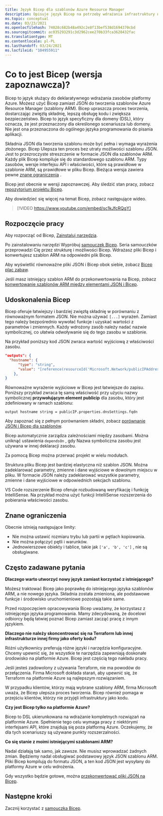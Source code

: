 ```yaml
---
title: Język Bicep dla szablonów Azure Resource Manager
description: Opisuje język Bicep na potrzeby wdrażania infrastruktury na platformie Azure za pomocą szablonów Azure Resource Manager.
ms.topic: conceptual
ms.date: 03/23/2021
ms.openlocfilehash: 74028c682b48a492c2e8f13bef538d1694370cbd
ms.sourcegitcommit: ac035293291c3d2962cee270b33fca3628432fac
ms.translationtype: MT
ms.contentlocale: pl-PL
ms.lasthandoff: 03/24/2021
ms.locfileid: "104955911"
---
```

# <a name="what-is-bicep-preview"></a>Co to jest Bicep (wersja zapoznawcza)?

Bicep to język służący do deklaratywnego wdrażania zasobów platformy Azure. Możesz użyć Bicep zamiast JSON do tworzenia szablonów Azure Resource Manager (szablony ARM). Bicep upraszcza proces tworzenia, dostarczając zwięzłą składnię, lepszą obsługę kodu i zwiększa bezpieczeństwo. Bicep to język specyficzny dla domeny (DSL), który oznacza, że jest przeznaczony dla określonego scenariusza lub domeny. Nie jest ona przeznaczona do ogólnego języka programowania do pisania aplikacji.

Składnia JSON dla tworzenia szablonu może być pełna i wymaga wyrażenia złożonego. Bicep Ulepsza ten proces bez utraty możliwości szablonu JSON. Jest to przezroczyste streszczenie w formacie JSON dla szablonów ARM. Każdy plik Bicep kompiluje się do standardowego szablonu ARM. Typy zasobów, wersje interfejsu API i właściwości, które są prawidłowe w szablonie ARM, są prawidłowe w pliku Bicep. Bieżąca wersja zawiera pewne [znane ograniczenia](#known-limitations) .

Bicep jest obecnie w wersji zapoznawczej. Aby śledzić stan pracy, zobacz [repozytorium projektu Bicep](https://github.com/Azure/bicep).

Aby dowiedzieć się więcej na temat Bicep, zobacz następujące wideo.

> [!VIDEO https://www.youtube.com/embed/sc1kJfcRQgY]

## <a name="get-started"></a>Rozpoczęcie pracy

Aby rozpocząć od Bicep, [Zainstaluj narzędzia](bicep-install.md).

Po zainstalowaniu narzędzi Wypróbuj [samouczek Bicep](./bicep-tutorial-create-first-bicep.md). Seria samouczków przeprowadzi Cię przez strukturę i możliwości Bicep. Wdrażasz pliki Bicep i konwertujesz szablon ARM na odpowiedni plik Bicep.

Aby wyświetlić równoważne pliki JSON i Bicep obok siebie, zobacz [Bicep plac zabaw](https://aka.ms/bicepdemo).

Jeśli masz istniejący szablon ARM do przekonwertowania na Bicep, zobacz [konwertowanie szablonów ARM między elementami JSON i Bicep](bicep-decompile.md).

## <a name="bicep-improvements"></a>Udoskonalenia Bicep

Bicep oferuje łatwiejszy i bardziej zwięzłą składnię w porównaniu z równoważnym formatem JSON. Nie można używać `[...]` wyrażeń. Zamiast tego należy bezpośrednio wywołać funkcje i uzyskać wartości z parametrów i zmiennych. Każdy wdrożony zasób należy nadać nazwie symbolicznej, co ułatwia odwoływanie się do tego zasobu w szablonie.

Na przykład poniższy kod JSON zwraca wartość wyjściową z właściwości zasobu.

```json
"outputs": {
  "hostname": {
      "type": "string",
      "value": "[reference(resourceId('Microsoft.Network/publicIPAddresses', variables('publicIPAddressName'))).dnsSettings.fqdn]"
    },
}
```

Równoważne wyrażenie wyjściowe w Bicep jest łatwiejsze do zapisu. Poniższy przykład zwraca tę samą właściwość przy użyciu nazwy symbolicznej **przywołującym element publicip** dla zasobu, który jest zdefiniowany w ramach szablonu:

```bicep
output hostname string = publicIP.properties.dnsSettings.fqdn
```

Aby zapoznać się z pełnym porównaniem składni, zobacz [porównanie JSON i Bicep dla szablonów](compare-template-syntax.md).

Bicep automatycznie zarządza zależnościami między zasobami. Można uniknąć ustawienia `dependsOn` , gdy Nazwa symboliczna zasobu jest używana w innej deklaracji zasobu.

Za pomocą Bicep można przerwać projekt w wielu modułach.

Struktura pliku Bicep jest bardziej elastyczna niż szablon JSON. Można zadeklarować parametry, zmienne i dane wyjściowe w dowolnym miejscu w pliku. W formacie JSON należy zadeklarować wszystkie parametry, zmienne i dane wyjściowe w odpowiednich sekcjach szablonu.

VS Code rozszerzenie Bicep oferuje rozbudowaną weryfikację i funkcję IntelliSense. Na przykład można użyć funkcji IntelliSense rozszerzenia do pobierania właściwości zasobu.

## <a name="known-limitations"></a>Znane ograniczenia

Obecnie istnieją następujące limity:

* Nie można ustawić rozmiaru trybu lub partii w pętlach kopiowania.
* Nie można połączyć pętli i warunków.
* Jednowierszowe obiekty i tablice, takie jak `['a', 'b', 'c']` , nie są obsługiwane.

## <a name="faq"></a>Często zadawane pytania

**Dlaczego warto utworzyć nowy język zamiast korzystać z istniejącego?**

Możesz traktować Bicep jako poprawkę do istniejącego języka szablonów ARM, a nie nowego języka. Składnia została zmieniona, ale podstawowe funkcje i środowisko uruchomieniowe pozostają takie same.

Przed rozpoczęciem opracowywania Bicep uważamy, że korzystasz z istniejącego języka programowania. Mamy zdecydowaną, że docelowi odbiorcy będą łatwiej poznać Bicep zamiast zacząć pracę z innym językiem.

**Dlaczego nie należy skoncentrować się na Terraform lub innej infrastrukturze innej firmy jako oferty kodu?**

Różni użytkownicy preferują różne języki i narzędzia konfiguracyjne. Chcemy upewnić się, że wszystkie te narzędzia zapewniają doskonałe środowisko na platformie Azure. Bicep jest częścią tego nakładu pracy.

Jeśli jesteś zadowolony z używania Terraform, nie ma powodów do przełączenia. Firma Microsoft dokłada starań, aby upewnić się, że Terraform na platformie Azure są najlepszym rozwiązaniem.

W przypadku klientów, którzy mają wybrane szablony ARM, firma Microsoft uważa, że Bicep ulepsza proces tworzenia. Bicep również pomaga w przejściu klientów, którzy nie przyjęli infrastruktury jako kodu.

**Czy jest Bicep tylko na platformie Azure?**

Bicep to DSL ukierunkowana na wdrażanie kompletnych rozwiązań na platformie Azure. Spełnienie tego celu wymaga pracy z niektórymi interfejsami API, które znajdują się poza platformą Azure. Oczekujemy, że dla tych scenariuszy są używane punkty rozszerzalności.

**Co się stanie z moimi istniejącymi szablonami ARM?**

Nadal działają tak samo, jak zawsze. Nie musisz wprowadzać żadnych zmian. Będziemy nadal obsługiwać podstawowy język JSON szablonu ARM. Pliki Bicep kompilują do formatu JSON, a ten kod JSON jest wysyłany do platformy Azure w celu wdrożenia.

Gdy wszystko będzie gotowe, można [przekonwertować pliki JSON na Bicep](bicep-decompile.md).

## <a name="next-steps"></a>Następne kroki

Zacznij korzystać z [samouczka Bicep](./bicep-tutorial-create-first-bicep.md).
